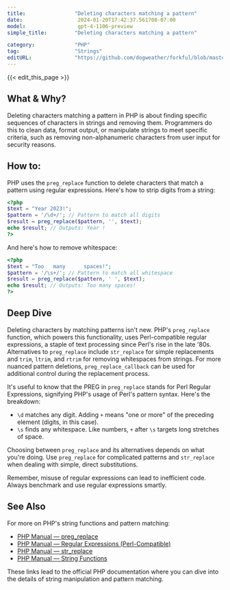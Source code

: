 ```yaml
---
title:                "Deleting characters matching a pattern"
date:                  2024-01-20T17:42:37.561708-07:00
model:                 gpt-4-1106-preview
simple_title:         "Deleting characters matching a pattern"

category:             "PHP"
tag:                  "Strings"
editURL:              "https://github.com/dogweather/forkful/blob/master/content/en/php/deleting-characters-matching-a-pattern.md"
---
```


{{< edit_this_page >}}

## What & Why?

Deleting characters matching a pattern in PHP is about finding specific sequences of characters in strings and removing them. Programmers do this to clean data, format output, or manipulate strings to meet specific criteria, such as removing non-alphanumeric characters from user input for security reasons.

## How to:

PHP uses the `preg_replace` function to delete characters that match a pattern using regular expressions. Here's how to strip digits from a string:

```PHP
<?php
$text = "Year 2023!";
$pattern = '/\d+/'; // Pattern to match all digits
$result = preg_replace($pattern, '', $text);
echo $result; // Outputs: Year !
?>
```

And here's how to remove whitespace:

```PHP
<?php
$text = "Too   many      spaces!";
$pattern = '/\s+/'; // Pattern to match all whitespace
$result = preg_replace($pattern, ' ', $text);
echo $result; // Outputs: Too many spaces!
?>
```

## Deep Dive

Deleting characters by matching patterns isn't new. PHP's `preg_replace` function, which powers this functionality, uses Perl-compatible regular expressions, a staple of text processing since Perl's rise in the late '80s. Alternatives to `preg_replace` include `str_replace` for simple replacements and `trim`, `ltrim`, and `rtrim` for removing whitespaces from strings. For more nuanced pattern deletions, `preg_replace_callback` can be used for additional control during the replacement process.

It's useful to know that the PREG in `preg_replace` stands for Perl Regular Expressions, signifying PHP's usage of Perl's pattern syntax. Here's the breakdown:

- `\d` matches any digit. Adding `+` means "one or more" of the preceding element (digits, in this case).
- `\s` finds any whitespace. Like numbers, `+` after `\s` targets long stretches of space.

Choosing between `preg_replace` and its alternatives depends on what you're doing. Use `preg_replace` for complicated patterns and `str_replace` when dealing with simple, direct substitutions. 

Remember, misuse of regular expressions can lead to inefficient code. Always benchmark and use regular expressions smartly.

## See Also

For more on PHP's string functions and pattern matching:
- [PHP Manual — preg_replace](https://www.php.net/manual/en/function.preg-replace.php)
- [PHP Manual — Regular Expressions (Perl-Compatible)](https://www.php.net/manual/en/book.pcre.php)
- [PHP Manual — str_replace](https://www.php.net/manual/en/function.str-replace.php)
- [PHP Manual — String Functions](https://www.php.net/manual/en/ref.strings.php)

These links lead to the official PHP documentation where you can dive into the details of string manipulation and pattern matching.
